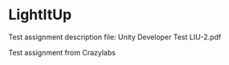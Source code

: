 # LightItUp

Test assignment description file: Unity Developer Test LIU-2.pdf

Test assignment from Crazylabs
